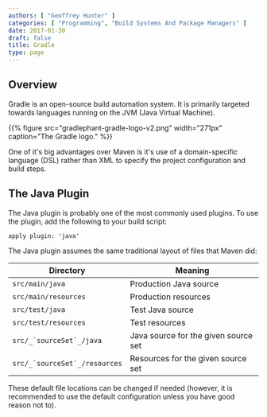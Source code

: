 ```yaml
---
authors: [ "Geoffrey Hunter" ]
categories: [ "Programming", "Build Systems And Package Managers" ]
date: 2017-01-30
draft: false
title: Gradle
type: page
---
```


## Overview

Gradle is an open-source build automation system. It is primarily targeted towards languages running on the JVM (Java Virtual Machine).

{{% figure src="gradlephant-gradle-logo-v2.png" width="271px" caption="The Gradle logo." %}}

One of it's big advantages over Maven is it's use of a domain-specific language (DSL) rather than XML to specify the project configuration and build steps.

## The Java Plugin

The Java plugin is probably one of the most commonly used plugins. To use the plugin, add the following to your build script:

```
apply plugin: 'java'
```

The Java plugin assumes the same traditional layout of files that Maven did:

<table>
    <thead>
        <tr>
            <th>Directory</th>
            <th>Meaning</th>
        </tr>
    </thead>
<tbody >
<tr>
<td><code>src/main/java</code></td>
<td>Production Java source</td>
</tr>
<tr>
<td><code>src/main/resources</code></td>
<td>Production resources</td>
</tr>
<tr>
<td><code>src/test/java</code></td>
<td>Test Java source</td>
</tr>
<tr>
<td><code>src/test/resources</code></td>
<td>Test resources</td>
</tr>
<tr>
<td><code>src/_`sourceSet`_/java</code></td>
<td>Java source for the given source set</td>
</tr>
<tr>
<td><code>src/_`sourceSet`_/resources</code></td>
<td>Resources for the given source set</td>
</tr>
</tbody>
</table>

These default file locations can be changed if needed (however, it is recommended to use the default configuration unless you have good reason not to).

